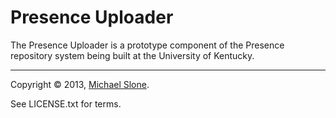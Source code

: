 Presence Uploader
=================

The Presence Uploader is a prototype component of the
Presence repository system being built at the 
University of Kentucky.

--- 

Copyright © 2013, [Michael Slone](mailto:m.slone@uky.edu).

See LICENSE.txt for terms.
